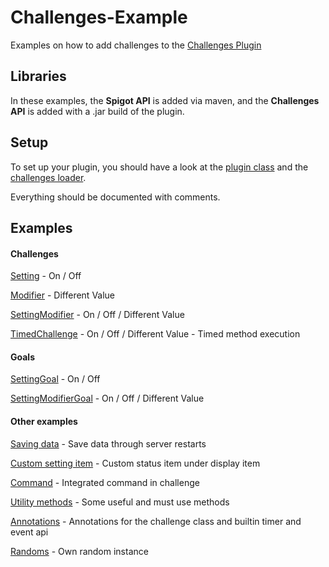 # Challenges-Example
 Examples on how to add challenges to the [Challenges Plugin](https://www.spigotmc.org/resources/80548/)


## Libraries

In these examples, the **Spigot API** is added via maven, and the **Challenges API** is added with a .jar build of the plugin.

## Setup

To set up your plugin, you should have a look at the [plugin class](https://github.com/KxmischesDomi/Challenges-Example/blob/master/src/main/java/net/codingarea/challenges/example/ChallengesExample.java)
and the [challenges loader](https://github.com/KxmischesDomi/Challenges-Example/blob/master/src/main/java/net/codingarea/challenges/example/ChallengesExampleLoader.java).

Everything should be documented with comments.

## Examples

#### Challenges
[Setting](https://github.com/KxmischesDomi/Challenges-Example/blob/master/src/main/java/net/codingarea/challenges/example/examples/types/SettingExample.java) - On / Off

[Modifier](https://github.com/KxmischesDomi/Challenges-Example/blob/master/src/main/java/net/codingarea/challenges/example/examples/types/ModifierExample.java) - Different Value

[SettingModifier](https://github.com/KxmischesDomi/Challenges-Example/blob/master/src/main/java/net/codingarea/challenges/example/examples/types/SettingModifierExample.java) - On / Off / Different Value

[TimedChallenge](https://github.com/KxmischesDomi/Challenges-Example/blob/master/src/main/java/net/codingarea/challenges/example/examples/types/TimedChallengeExample.java) - On / Off / Different Value - Timed method execution

#### Goals
[SettingGoal](https://github.com/KxmischesDomi/Challenges-Example/blob/master/src/main/java/net/codingarea/challenges/example/examples/types/SettingGoalExample.java) - On / Off

[SettingModifierGoal](https://github.com/KxmischesDomi/Challenges-Example/blob/master/src/main/java/net/codingarea/challenges/example/examples/types/SettingModifierGoalExample.java) - On / Off / Different Value

#### Other examples
[Saving data](https://github.com/KxmischesDomi/Challenges-Example/blob/master/src/main/java/net/codingarea/challenges/example/examples/others/GameStateExample.java) - Save data through server restarts

[Custom setting item](https://github.com/KxmischesDomi/Challenges-Example/blob/master/src/main/java/net/codingarea/challenges/example/examples/others/CustomSettingsItemExample.java) - Custom status item under display item 

[Command](https://github.com/KxmischesDomi/Challenges-Example/blob/master/src/main/java/net/codingarea/challenges/example/examples/others/CommandExample.java) - Integrated command in challenge

[Utility methods](https://github.com/KxmischesDomi/Challenges-Example/blob/master/src/main/java/net/codingarea/challenges/example/examples/others/ChallengeMethodsExample.java) - Some useful and must use methods

[Annotations](https://github.com/KxmischesDomi/Challenges-Example/blob/master/src/main/java/net/codingarea/challenges/example/examples/others/AnnotationsExample.java) - Annotations for the challenge class and builtin timer and event api

[Randoms](https://github.com/KxmischesDomi/Challenges-Example/blob/master/src/main/java/net/codingarea/challenges/example/examples/others/RandomExample.java) - Own random instance
